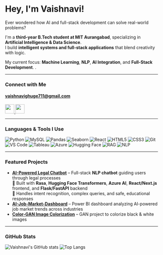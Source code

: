 # Hey, I'm Vaishnavi!

Ever wondered how AI and full-stack development can solve real-world problems?  

I'm a **third-year B.Tech student at MIT Aurangabad**, specializing in **Artificial Intelligence & Data Science**.  
I build **intelligent systems and full-stack applications** that blend creativity with logic.  

My current focus: **Machine Learning**, **NLP**, **AI Integration**, and **Full-Stack Development**.  .  

---

###  Connect with Me
#### vaishnavighuge711@gmail.com  

<p>
  <a href="https://www.linkedin.com/in/vaishnavi-ghuge-9b0504279/">
    <img src="https://cdn.jsdelivr.net/gh/devicons/devicon/icons/linkedin/linkedin-original.svg" width="30" />
  </a>

  <a href="https://github.com/vaishnavii-23">
    <img src="https://cdn.jsdelivr.net/gh/devicons/devicon/icons/github/github-original.svg" width="30" />
  </a>
</p>

---

### Languages & Tools I Use
![Python](https://img.shields.io/badge/-Python-3776AB?style=flat&logo=python&logoColor=white)
![MySQL](https://img.shields.io/badge/-MySQL-4479A1?style=flat&logo=mysql&logoColor=white)
![Pandas](https://img.shields.io/badge/-Pandas-150458?style=flat&logo=pandas&logoColor=white)
![Seaborn](https://img.shields.io/badge/-Seaborn-9E1B32?style=flat&logoColor=white)
![React](https://img.shields.io/badge/-React-61DAFB?style=flat&logo=react&logoColor=black)
![HTML5](https://img.shields.io/badge/-HTML5-E34F26?style=flat&logo=html5&logoColor=white)
![CSS3](https://img.shields.io/badge/-CSS3-1572B6?style=flat&logo=css3&logoColor=white)
![Git](https://img.shields.io/badge/-Git-F05032?style=flat&logo=git&logoColor=white)
![VS Code](https://img.shields.io/badge/-VSCode-007ACC?style=flat&logo=visual-studio-code&logoColor=white)
![Tableau](https://img.shields.io/badge/-Tableau-E97627?style=flat&logo=tableau&logoColor=white)
![Azure](https://img.shields.io/badge/-Azure-0089D6?style=flat&logo=microsoft-azure&logoColor=white)
![Hugging Face](https://img.shields.io/badge/-HuggingFace-F9A03C?style=flat&logo=huggingface&logoColor=white)
![RAG](https://img.shields.io/badge/-Rasa-FF5C5C?style=flat&logo=rasa&logoColor=white)
![NLP](https://img.shields.io/badge/-NLP-FF6F61?style=flat&logoColor=white)

---

###  Featured Projects
- **[AI-Powered Legal Chatbot]([link](https://github.com/Vaishnavii-23/ai-legal-chatbot))** – Full-stack **NLP chatbot** guiding users through legal processes  
  🔹 Built with **Rasa**, **Hugging Face Transformers**, **Azure AI**, **React/Next.js** frontend, and **Flask/FastAPI** backend  
  🔹 Handles intent recognition, complex queries, and safe, educational responses  
- **[AI-Job-Market-Dashboard]([link](https://github.com/Vaishnavii-23/AI-Job-Market-Dashboard))** – Power BI dashboard analyzing AI-powered job market trends across industries  
- **[Color-GAN Image Colorization]([link](https://github.com/Vaishnavii-23/Color-GAN-Image-Colorization-))** – GAN project to colorize black & white images  

---

### GitHub Stats
![Vaishnavi's GitHub stats](https://github-readme-stats.vercel.app/api?username=Vaishnavii-23&theme=midnight-purple&show_icons=true)
![Top Langs](https://github-readme-stats.vercel.app/api/top-langs/?username=Vaishnavii-23&theme=midnight-purple&layout=compact)
